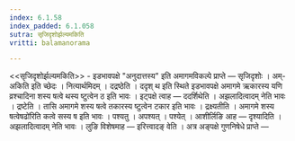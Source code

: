 ```yaml
---
index: 6.1.58
index_padded: 6.1.058
sutra: सृजिदृशोर्झल्यमकिति
vritti: balamanorama

---
```

<<सृजिदृशोर्झल्यमकिति>> - इडभावपक्षे "अनुदात्तस्य" इति अमागमविकल्पे प्राप्ते —  सृजिदृशोः । अम्-अकिति इति च्छेदः । नित्यार्थमिदम् । दद्रष्ठेति । ददृश् थ इति स्थिते इडभावपक्षे अमागमे ऋकारस्य यणि व्रश्चादिना शस्य षत्वे थस्य ष्टुत्वेन ठ इति भावः । इट्पक्षे त्वाह —  ददर्शिथेति । अझलादित्वादम् नेति भावः । द्रष्टेति । तासि अमागमे शस्य षत्वे तकारस्य ष्टुत्वेन टकार इति भावः । द्रक्ष्यतीति । अमागमे शस्य षत्वेषढो॑रिति कत्वे सस्य ष इति भावः । पश्यतु । अपश्यत् । पश्येत् । आशीर्लिङि आह — दृश्यादिति । अझलादित्वादम् नेति भावः । लुङि विशेषमाह —  इरित्त्वादङ् वेति । अत्र अङ्पक्षे गुणनिषेधे प्राप्ते —  